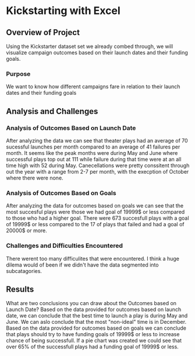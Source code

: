 # Kickstarting with Excel

## Overview of Project
Using the Kickstarter dataset set we already combed through, we will visualize campaign outcomes based on their launch 
dates and their funding goals.
### Purpose
We want to know how different campaigns fare in relation to their launch dates and their funding goals
## Analysis and Challenges

### Analysis of Outcomes Based on Launch Date
After analyzing the data we can see that theater plays had an average of 70 sucessful launches per month compared to an
average of 41 failures per month. It seems like the peak months were during May and June where successful plays top out
at 111 while failure during that time were at an all time high with 52 during May. Canecellations were pretty conssitent
through out the year with a range from 2-7 per month, with the execption of October where there were none. 
### Analysis of Outcomes Based on Goals
After analyzing the data for outcomes based on goals we can see that the most succesful plays were those we had goal of 19999$
or less compared to those who had a higher goal. There were 673 succesfull plays with a goal of 19999$ or less compared to the
17 of plays that failed and had a goal of 20000$ or more.   
### Challenges and Difficulties Encountered
There werent too many difficulites that were encountered. I think a huge dilema would of been if we didn't have the data segmented into subcatagories. 
## Results
What are two conclusions you can draw about the Outcomes based on Launch Date?
Based on the data provided for outcomes based on launch date, we can conclude that the best time to launch a play is during May and June. We can aslo conclude that the most "non-ideal" time is in December. Based on the data provided for outcomes based on goals we can conclude that plays should try to have funding goals of 19999$ or less to increase chance of being successfull. If a pie chart was created we could see that over 65% of the successfull plays had a funding goal of 19999$ or less.   
   
